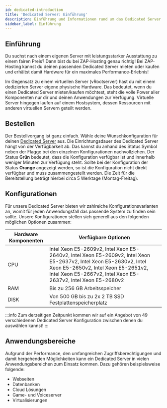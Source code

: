```yaml
---
id: dedicated-introduction
title: 'Dedicated Server: Einführung'
description: Einführung und Informationen rund um das Dedicated Server Produkt von ZAP-Hosting - ZAP-Hosting.com Dokumentation
sidebar_label: Einführung
---
```




## Einführung

Du suchst nach einem eigenen Server mit leistungsstarker Ausstattung zu einem fairen Preis? Dann bist du bei ZAP-Hosting genau richtig! Bei ZAP-Hosting kannst du deinen passenden Dedicated Server mieten oder kaufen und erhältst damit Hardware für ein maximales Performance-Erlebnis! 

Im Gegensatz zu einem virtuellen Server (vRootserver) hast du mit einem dedizierten Server eigene physische Hardware. Das bedeutet, wenn du einen Dedicated Server mieten/kaufen möchtest, steht die volle Power aller Komponenten nur dir und deinen Anwendungen zur Verfügung. Virtuelle Server hingegen laufen auf einem Hostsystem, dessen Ressourcen mit anderen virtuellen Servern geteilt werden. 



## Bestellen

Der Bestellvorgang ist ganz einfach. Wähle deine Wunschkonfiguration für deinen [Dedicated Server](https://zap-hosting.com/de/dedicated-server-mieten/) aus. Die Einrichtungsdauer des Dedicated Server hängt von der Verfügbarkeit ab. Das kannst du anhand des Status Symbol neben der Flagge bei den einzelnen Konfigurationen nachvollziehen. Der Status **Grün** bedeutet, dass die Konfiguration verfügbar ist und innerhalb weniger Minuten zur Verfügung steht. Sollte bei der Konfiguration der Status **Orange** angezeigt werden, so ist die Konfiguration nicht direkt verfügbar und muss zusammengestellt werden. Die Zeit für die Bereitstellung beträgt hierbei circa 5 Werktage (Montag-Freitag). 



## Konfigurationen

Für unsere Dedicated Server bieten wir zahlreiche Konfigurationsvarianten an, womit für jeden Anwendungsfall das passende System zu finden sein sollte. Unsere Konfigurationen stellen sich generell aus den folgenden möglichen Optionen zusammen:

| Hardware Komponenten | Verfügbare Optionen                                          |
| -------------------- | ------------------------------------------------------------ |
| CPU                  | Intel Xeon E5-2609v2, Intel Xeon E5-2640v2, Intel Xeon E5-2609v2, Intel Xeon E5-2637v2, Intel Xeon E5-2630v2, Intel Xeon E5-2650v2, Intel Xeon E5-2651v2, Intel Xeon E5-2667v2, Intel Xeon E5-2637v2, Intel Xeon E5-2680v2 |
| RAM                  | Bis zu 256 GB Arbeitsspeicher                                |
| DISK                 | Von 500 GB bis zu 2x 2 TB SSD Festplattenspeicherplatz       |

:::info 
Zum derzeitigen Zeitpunkt kommen wir auf ein Angebot von 49 verschiedenen Dedicated Server Konfiguration zwischen denen du auswählen kannst! 
:::



## Anwendungsbereiche

Aufgrund der Performance, den umfangreichen Zugriffsberechtigungen und damit hergehenden Möglichkeiten kann ein Dedicated Server in vielen Anwendungsbereichen zum Einsatz kommen. Dazu gehören beispielsweise folgende: 

- Webseiten 
- Datenbanken
- Cloud Lösungen
- Game- und Voiceserver
- Virtualisierungen